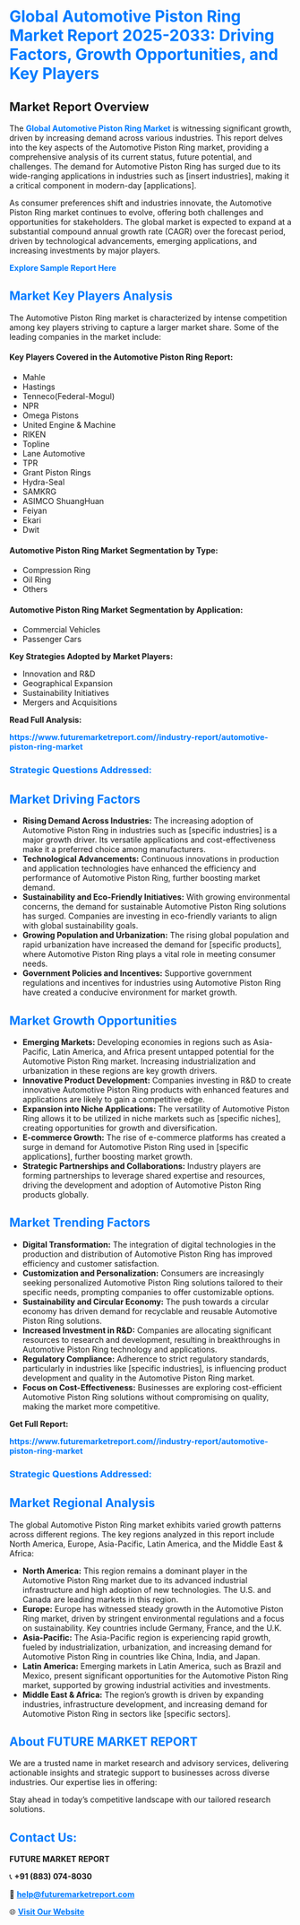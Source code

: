 <h1 style="color: #007BFF;">Global Automotive Piston Ring Market Report 2025-2033: Driving Factors, Growth Opportunities, and Key Players</h1>

<section id="overview">
<h2>Market Report Overview</h2>
<p>The <a href="https://www.futuremarketreport.com//industry-report/automotive-piston-ring-market" style="color: #007BFF; text-decoration: none;"><strong>Global Automotive Piston Ring Market</strong></a> is witnessing significant growth, driven by increasing demand across various industries. This report delves into the key aspects of the Automotive Piston Ring market, providing a comprehensive analysis of its current status, future potential, and challenges. The demand for Automotive Piston Ring has surged due to its wide-ranging applications in industries such as [insert industries], making it a critical component in modern-day [applications].</p>
<p>As consumer preferences shift and industries innovate, the Automotive Piston Ring market continues to evolve, offering both challenges and opportunities for stakeholders. The global market is expected to expand at a substantial compound annual growth rate (CAGR) over the forecast period, driven by technological advancements, emerging applications, and increasing investments by major players.</p>
</section>

<section id="overview">
<p><a href="https://www.futuremarketreport.com//request-sample/reportId=59770" style="color: #007BFF; text-decoration: none;"><strong>Explore Sample Report Here</strong></a></p>
</section>

<section id="key-players">
<h2 style="color: #007BFF;">Market Key Players Analysis</h2>
<p>The Automotive Piston Ring market is characterized by intense competition among key players striving to capture a larger market share. Some of the leading companies in the market include:</p>
<h4>Key Players Covered in the Automotive Piston Ring Report:</h4>
<ul><li>Mahle</li><li>Hastings</li><li>Tenneco(Federal-Mogul)</li><li>NPR</li><li>Omega Pistons</li><li>United Engine &amp; Machine</li><li>RIKEN</li><li>Topline</li><li>Lane Automotive</li><li>TPR</li><li>Grant Piston Rings</li><li>Hydra-Seal</li><li>SAMKRG</li><li>ASIMCO ShuangHuan</li><li>Feiyan</li><li>Ekari</li><li>Dwit</li></ul>
<h4>Automotive Piston Ring Market Segmentation by Type:</h4>
<ul><li>Compression Ring</li><li>Oil Ring</li><li>Others</li></ul>

<h4>Automotive Piston Ring Market Segmentation by Application:</h4>
<ul><li>Commercial Vehicles</li><li>Passenger Cars</li></ul>
<p><strong>Key Strategies Adopted by Market Players:</strong></p>
<ul>
<li>Innovation and R&D</li>
<li>Geographical Expansion</li>
<li>Sustainability Initiatives</li>
<li>Mergers and Acquisitions</li>
</ul>
</section>

<section>
<p><strong>Read Full Analysis: </strong></p><a href="https://www.futuremarketreport.com//industry-report/automotive-piston-ring-market" style="color: #007BFF; text-decoration: none;"><strong>https://www.futuremarketreport.com//industry-report/automotive-piston-ring-market</strong></a>
<h3 style="color: #007BFF;">Strategic Questions Addressed:</h3>
</section>

<section id="driving-factors">
<h2 style="color: #007BFF;">Market Driving Factors</h2>
<ul>
<li><strong>Rising Demand Across Industries:</strong> The increasing adoption of Automotive Piston Ring in industries such as [specific industries] is a major growth driver. Its versatile applications and cost-effectiveness make it a preferred choice among manufacturers.</li>
<li><strong>Technological Advancements:</strong> Continuous innovations in production and application technologies have enhanced the efficiency and performance of Automotive Piston Ring, further boosting market demand.</li>
<li><strong>Sustainability and Eco-Friendly Initiatives:</strong> With growing environmental concerns, the demand for sustainable Automotive Piston Ring solutions has surged. Companies are investing in eco-friendly variants to align with global sustainability goals.</li>
<li><strong>Growing Population and Urbanization:</strong> The rising global population and rapid urbanization have increased the demand for [specific products], where Automotive Piston Ring plays a vital role in meeting consumer needs.</li>
<li><strong>Government Policies and Incentives:</strong> Supportive government regulations and incentives for industries using Automotive Piston Ring have created a conducive environment for market growth.</li>
</ul>
</section>

<section id="growth-opportunities">
<h2 style="color: #007BFF;">Market Growth Opportunities</h2>
<ul>
<li><strong>Emerging Markets:</strong> Developing economies in regions such as Asia-Pacific, Latin America, and Africa present untapped potential for the Automotive Piston Ring market. Increasing industrialization and urbanization in these regions are key growth drivers.</li>
<li><strong>Innovative Product Development:</strong> Companies investing in R&D to create innovative Automotive Piston Ring products with enhanced features and applications are likely to gain a competitive edge.</li>
<li><strong>Expansion into Niche Applications:</strong> The versatility of Automotive Piston Ring allows it to be utilized in niche markets such as [specific niches], creating opportunities for growth and diversification.</li>
<li><strong>E-commerce Growth:</strong> The rise of e-commerce platforms has created a surge in demand for Automotive Piston Ring used in [specific applications], further boosting market growth.</li>
<li><strong>Strategic Partnerships and Collaborations:</strong> Industry players are forming partnerships to leverage shared expertise and resources, driving the development and adoption of Automotive Piston Ring products globally.</li>
</ul>
</section>

<section id="trending-factors">
<h2 style="color: #007BFF;">Market Trending Factors</h2>
<ul>
<li><strong>Digital Transformation:</strong> The integration of digital technologies in the production and distribution of Automotive Piston Ring has improved efficiency and customer satisfaction.</li>
<li><strong>Customization and Personalization:</strong> Consumers are increasingly seeking personalized Automotive Piston Ring solutions tailored to their specific needs, prompting companies to offer customizable options.</li>
<li><strong>Sustainability and Circular Economy:</strong> The push towards a circular economy has driven demand for recyclable and reusable Automotive Piston Ring solutions.</li>
<li><strong>Increased Investment in R&D:</strong> Companies are allocating significant resources to research and development, resulting in breakthroughs in Automotive Piston Ring technology and applications.</li>
<li><strong>Regulatory Compliance:</strong> Adherence to strict regulatory standards, particularly in industries like [specific industries], is influencing product development and quality in the Automotive Piston Ring market.</li>
<li><strong>Focus on Cost-Effectiveness:</strong> Businesses are exploring cost-efficient Automotive Piston Ring solutions without compromising on quality, making the market more competitive.</li>
</ul>
</section>

<section>
<p><strong>Get Full Report: </strong></p><a href="https://www.futuremarketreport.com//industry-report/automotive-piston-ring-market" style="color: #007BFF; text-decoration: none;"><strong>https://www.futuremarketreport.com//industry-report/automotive-piston-ring-market</strong></a>
<h3 style="color: #007BFF;">Strategic Questions Addressed:</h3>
</section>


<section id="regional-analysis">
<h2 style="color: #007BFF;">Market Regional Analysis</h2>
<p>The global Automotive Piston Ring market exhibits varied growth patterns across different regions. The key regions analyzed in this report include North America, Europe, Asia-Pacific, Latin America, and the Middle East & Africa:</p>
<ul>
<li><strong>North America:</strong> This region remains a dominant player in the Automotive Piston Ring market due to its advanced industrial infrastructure and high adoption of new technologies. The U.S. and Canada are leading markets in this region.</li>
<li><strong>Europe:</strong> Europe has witnessed steady growth in the Automotive Piston Ring market, driven by stringent environmental regulations and a focus on sustainability. Key countries include Germany, France, and the U.K.</li>
<li><strong>Asia-Pacific:</strong> The Asia-Pacific region is experiencing rapid growth, fueled by industrialization, urbanization, and increasing demand for Automotive Piston Ring in countries like China, India, and Japan.</li>
<li><strong>Latin America:</strong> Emerging markets in Latin America, such as Brazil and Mexico, present significant opportunities for the Automotive Piston Ring market, supported by growing industrial activities and investments.</li>
<li><strong>Middle East & Africa:</strong> The region’s growth is driven by expanding industries, infrastructure development, and increasing demand for Automotive Piston Ring in sectors like [specific sectors].</li>
</ul>
</section>

<footer>
<h2 style="color: #007BFF;">About FUTURE MARKET REPORT</h2>
<p>We are a trusted name in market research and advisory services, delivering actionable insights and strategic support to businesses across diverse industries. Our expertise lies in offering:</p>

<p>Stay ahead in today’s competitive landscape with our tailored research solutions.</p>

<h2 style="color: #007BFF;">Contact Us:</h2>
<p><strong>FUTURE MARKET REPORT</strong></p>
<p>📞 <strong>+91 (883) 074-8030</strong></p>
<p>📧 <strong><a href="mailto:help@futuremarketreport.com" style="color: #007BFF;">help@futuremarketreport.com</a></strong></p>
<p>🌐 <strong><a href="https://www.futuremarketreport.com/" style="color: #007BFF;">Visit Our Website</a></strong></p>
</footer>